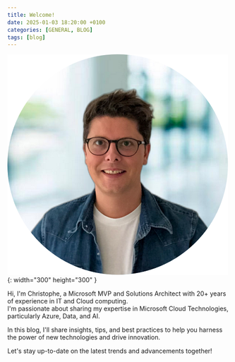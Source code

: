 ```yaml
---
title: Welcome!
date: 2025-01-03 18:20:00 +0100
categories: [GENERAL, BLOG]
tags: [blog]
---
```


![Profile Picture](/assets/img/avatar.png){: width="300" height="300" }

Hi, I'm Christophe, a Microsoft MVP and Solutions Architect with 20+ years of experience in IT and Cloud computing.  
I'm passionate about sharing my expertise in Microsoft Cloud Technologies, particularly Azure, Data, and AI.  

In this blog, I'll share insights, tips, and best practices to help you harness the power of new technologies and drive innovation. 

Let's stay up-to-date on the latest trends and advancements together!
